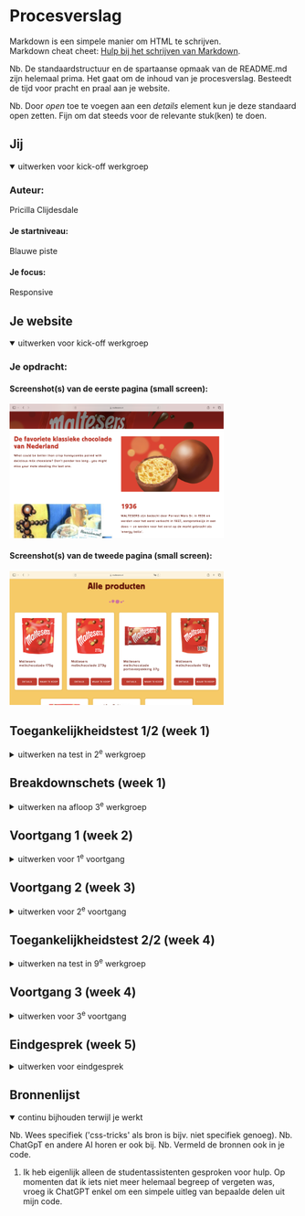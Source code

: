 # Procesverslag
Markdown is een simpele manier om HTML te schrijven.  
Markdown cheat cheet: [Hulp bij het schrijven van Markdown](https://github.com/adam-p/markdown-here/wiki/Markdown-Cheatsheet).

Nb. De standaardstructuur en de spartaanse opmaak van de README.md zijn helemaal prima. Het gaat om de inhoud van je procesverslag. Besteedt de tijd voor pracht en praal aan je website.

Nb. Door *open* toe te voegen aan een *details* element kun je deze standaard open zetten. Fijn om dat steeds voor de relevante stuk(ken) te doen.





## Jij

<details open>
  <summary>uitwerken voor kick-off werkgroep</summary>

  ### Auteur:
  Pricilla Clijdesdale

  #### Je startniveau:
  Blauwe piste

  #### Je focus:
  Responsive
 
</details>

## Je website

<details open>
  <summary>uitwerken voor kick-off werkgroep</summary>

  ### Je opdracht:
 
  #### Screenshot(s) van de eerste pagina (small screen): 
  <img src="readme-images/Over ons pagina.png" width="375px" alt="Maltesers Over ons pagina">

  #### Screenshot(s) van de tweede pagina (small screen):
  <img src="readme-images/Producten pagina.png" width="375px" alt="Maltesers Producten pagina">
 
</details>

## Toegankelijkheidstest 1/2 (week 1)

<details>
  <summary>uitwerken na test in 2<sup>e</sup> werkgroep</summary>

  <img src="readme-images/IMG_2316 2.HEIC" width="375px" alt="Screenshot 1 checklist">
  <img src="readme-images/IMG_2317 2.HEIC" width="375px" alt="Screenshot 2 checklist">
  <img src="readme-images/IMG_2318 2.HEIC" width="375px" alt="Screenshot 3 checklist">
  <img src="readme-images/IMG_2319 2.HEIC" width="375px" alt="Screenshot 4 checklist">
  <img src="readme-images/IMG_2320 2.HEIC" width="375px" alt="Screenshot 5 checklist">

  ### Bevindingen
  Lijst met je bevindingen die in de test naar voren kwamen:

  <ul>
    <li>Ik heb niet goed opgelet, want de website gebruikt wel een lang attribute in de html.</li>
    <li>De website gebruikt ook voor elke pagina een unieke naam, iets waar ik ook niet goed op heb gelet.</li>
    <li>De website overall bevat heel erg veel div's en classjes in de code.</li>
    <li>Bij de producten pagina springt de code van een H1 (luchtig genieten)naar een H3< (Alle producten)./li>
    <li>Doordat veel img elementen geen alt beschrijving hebben, wordt tijdens het gebruiken van de screenreader niet uitgesproken wat er te zien valt. Je hoort alleen 'link, afbeelding, open in nieuw tab'.</li>
    <li>De screenreader leest de a elementen en button's niet op de pagina van Producten.</li>
    <li>Ik ben erachter gekomen dat het verschil tussen een a element en een button is dat bij een a element (linkje) je echt doorverwezen wordt naar een andere pagina, terwijl bij een button je verwezen wordt naar een ander deel / element op dezelfde pagina.</li>
      <li>Op de pagina van Ons verhaal worden de afbeeldingen wel met omschrijvingen uitgesproken door de screenreader.</li>
  </ul>

</details>



## Breakdownschets (week 1)

<details>
  <summary>uitwerken na afloop 3<sup>e</sup> werkgroep</summary>

  ### de hele pagina: 
  <img src="readme-images/4.jpg" width="375px" alt="breakdown van de hele pagina/header image/ producten pagina">
  <img src="readme-images/5.jpg" width="375px" alt="breakdown van de hele pagina/main/ producten pagina">
  <img src="readme-images/6.jpg" width="375px" alt="breakdown van de de hele pagina/footer/ producten en ons verhaal pagina">
  <img src="readme-images/8.jpg" width="375px" alt="break down van de hele pagina/main/ ons verhaal pagina">
  <img src="readme-images/9.jpg" width="375px" alt="breakdown van de hele pagina/deel tussen main en footer/ ons verhaal pagina"

  ### dynamisch deel (bijv menu): 
  <img src="readme-images/3.jpg" width="375px" alt="breakdown van een dynamisch deel/navigatie menu">
</details>





## Voortgang 1 (week 2)

<details>
  <summary>uitwerken voor 1<sup>e</sup> voortgang</summary>

  ### Stand van zaken
  hier dit ging goed & dit was lastig (neem ook screenshots op van delen van je website en code)

</details>


## Voortgang 2 (week 3)

<details>
  <summary>uitwerken voor 2<sup>e</sup> voortgang</summary>

  ### Stand van zaken
  hier dit ging goed & dit was lastig (neem ook screenshots op van delen van je website en code)


</details>



## Toegankelijkheidstest 2/2 (week 4)

<details>
  <summary>uitwerken na test in 9<sup>e</sup> werkgroep</summary>

  ### Bevindingen
  Lijst met je bevindingen die in de test naar voren kwamen (geef ook aan wat er verbeterd is):

</details>



## Voortgang 3 (week 4)

<details>
  <summary>uitwerken voor 3<sup>e</sup> voortgang</summary>

  ### Stand van zaken
  hier dit ging goed & dit was lastig (neem ook screenshots op van delen van je website en code)


</details>


## Eindgesprek (week 5)

<details>
  <summary>uitwerken voor eindgesprek</summary>

  ### Je uitkomst - karakteristiek screenshots:
  <img src="readme-images/dummy-plaatje.jpg" width="375px" alt="uitomst opdracht 1">


  ### Dit ging goed/Heb ik geleerd: 
  Korte omschrijving met plaatjes

  <img src="readme-images/dummy-plaatje.jpg" width="375px" alt="top">


  ### Dit was lastig/Is niet gelukt:
  Korte omschrijving met plaatjes

  <img src="readme-images/dummy-plaatje.jpg" width="375px" alt="bummer">
</details>



## Bronnenlijst

<details open>
  <summary>continu bijhouden terwijl je werkt</summary>

  Nb. Wees specifiek ('css-tricks' als bron is bijv. niet specifiek genoeg). 
  Nb. ChatGpT en andere AI horen er ook bij.
  Nb. Vermeld de bronnen ook in je code.

  1. Ik heb eigenlijk alleen de studentassistenten gesproken voor hulp. Op momenten dat ik iets niet meer helemaal begreep of vergeten was, vroeg ik ChatGPT enkel om een simpele uitleg van bepaalde delen uit mijn code. 

</details>
